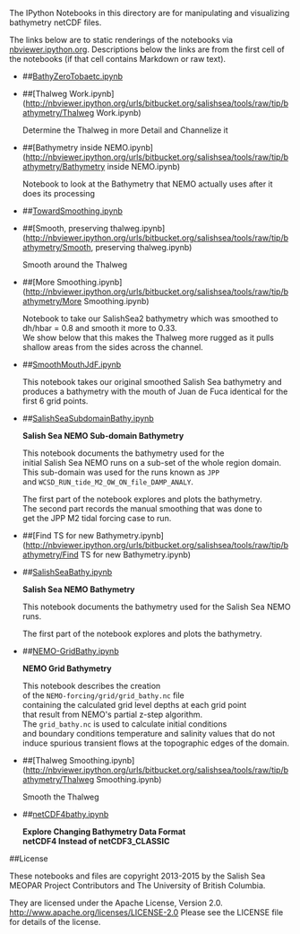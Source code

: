 The IPython Notebooks in this directory are for manipulating
and visualizing bathymetry netCDF files.

The links below are to static renderings of the notebooks via
[nbviewer.ipython.org](http://nbviewer.ipython.org/).
Descriptions below the links are from the first cell of the notebooks
(if that cell contains Markdown or raw text).

* ##[BathyZeroTobaetc.ipynb](http://nbviewer.ipython.org/urls/bitbucket.org/salishsea/tools/raw/tip/bathymetry/BathyZeroTobaetc.ipynb)  
    
* ##[Thalweg Work.ipynb](http://nbviewer.ipython.org/urls/bitbucket.org/salishsea/tools/raw/tip/bathymetry/Thalweg Work.ipynb)  
    
    Determine the Thalweg in more Detail and Channelize it  

* ##[Bathymetry inside NEMO.ipynb](http://nbviewer.ipython.org/urls/bitbucket.org/salishsea/tools/raw/tip/bathymetry/Bathymetry inside NEMO.ipynb)  
    
    Notebook to look at the Bathymetry that NEMO actually uses after it does its processing  

* ##[TowardSmoothing.ipynb](http://nbviewer.ipython.org/urls/bitbucket.org/salishsea/tools/raw/tip/bathymetry/TowardSmoothing.ipynb)  
    
* ##[Smooth, preserving thalweg.ipynb](http://nbviewer.ipython.org/urls/bitbucket.org/salishsea/tools/raw/tip/bathymetry/Smooth, preserving thalweg.ipynb)  
    
    Smooth around the Thalweg  

* ##[More Smoothing.ipynb](http://nbviewer.ipython.org/urls/bitbucket.org/salishsea/tools/raw/tip/bathymetry/More Smoothing.ipynb)  
    
    Notebook to take our SalishSea2 bathymetry which was smoothed to dh/hbar = 0.8 and smooth it more to 0.33.  
    We show below that this makes the Thalweg more rugged as it pulls shallow areas from the sides across the channel.  

* ##[SmoothMouthJdF.ipynb](http://nbviewer.ipython.org/urls/bitbucket.org/salishsea/tools/raw/tip/bathymetry/SmoothMouthJdF.ipynb)  
    
    This notebook takes our original smoothed Salish Sea bathymetry and produces a bathymetry with the mouth of Juan de Fuca identical for the first 6 grid points.  

* ##[SalishSeaSubdomainBathy.ipynb](http://nbviewer.ipython.org/urls/bitbucket.org/salishsea/tools/raw/tip/bathymetry/SalishSeaSubdomainBathy.ipynb)  
    
    **Salish Sea NEMO Sub-domain Bathymetry**  
      
    This notebook documents the bathymetry used for the   
    initial Salish Sea NEMO runs on a sub-set of the whole region domain.  
    This sub-domain was used for the runs known as `JPP`  
    and `WCSD_RUN_tide_M2_OW_ON_file_DAMP_ANALY`.  
      
    The first part of the notebook explores and plots the bathymetry.  
    The second part records the manual smoothing that was done to  
    get the JPP M2 tidal forcing case to run.  

* ##[Find TS for new Bathymetry.ipynb](http://nbviewer.ipython.org/urls/bitbucket.org/salishsea/tools/raw/tip/bathymetry/Find TS for new Bathymetry.ipynb)  
    
* ##[SalishSeaBathy.ipynb](http://nbviewer.ipython.org/urls/bitbucket.org/salishsea/tools/raw/tip/bathymetry/SalishSeaBathy.ipynb)  
    
    **Salish Sea NEMO Bathymetry**  
      
    This notebook documents the bathymetry used for the Salish Sea NEMO runs.  
      
    The first part of the notebook explores and plots the bathymetry.  

* ##[NEMO-GridBathy.ipynb](http://nbviewer.ipython.org/urls/bitbucket.org/salishsea/tools/raw/tip/bathymetry/NEMO-GridBathy.ipynb)  
    
    **NEMO Grid Bathymetry**  
      
    This notebook describes the creation  
    of the `NEMO-forcing/grid/grid_bathy.nc` file  
    containing the calculated grid level depths at each grid point  
    that result from NEMO's partial z-step algorithm.  
    The `grid_bathy.nc` is used to calculate initial conditions  
    and boundary conditions temperature and salinity values that do not  
    induce spurious transient flows at the topographic edges of the domain.  

* ##[Thalweg Smoothing.ipynb](http://nbviewer.ipython.org/urls/bitbucket.org/salishsea/tools/raw/tip/bathymetry/Thalweg Smoothing.ipynb)  
    
    Smooth the Thalweg  

* ##[netCDF4bathy.ipynb](http://nbviewer.ipython.org/urls/bitbucket.org/salishsea/tools/raw/tip/bathymetry/netCDF4bathy.ipynb)  
    
    **Explore Changing Bathymetry Data Format**  
    **netCDF4 Instead of netCDF3_CLASSIC**  


##License

These notebooks and files are copyright 2013-2015
by the Salish Sea MEOPAR Project Contributors
and The University of British Columbia.

They are licensed under the Apache License, Version 2.0.
http://www.apache.org/licenses/LICENSE-2.0
Please see the LICENSE file for details of the license.
